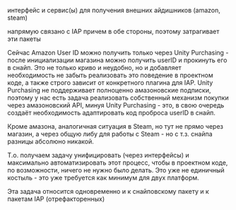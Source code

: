 интерфейс и сервис(ы) для получения внешних айдишников (amazon, steam)

напрямую связано с IAP причем в обе стороны, поэтому затрагивает эти пакеты

Сейчас Amazon User ID можно получить только через Unity Purchasing - после инициализации магазина можно получить userID и прокинуть его в снайп. Это не только криво и неудобно, но и добавляет необходимость не забыть реализовать это поведение в проектном коде, а также строго зависит от конкретного плагина для IAP.
Unity Purchasing не поддерживает полноценно амазоновские подписки, поэтому у нас есть задача реализовать собственный механизм покупки через амазоновский API, минуя Unity Purchasing - это, в свою очередь создаёт необходимость адаптировать код проброса userID в снайп.

Кроме амазона, аналогичная ситуация в Steam, но тут не прямо через магазин, а через общую либу для работы с Steam - но с т.з. снайпа разницы абсолюно никакой.

Т.о. получаем задачу унифицировать (через интерфейсы) и максимально автоматизировать этот процесс, чтобы в проектном коде, по возможности, ничего не нужно было делать.
Это уже не единичный костыль - это уже требуется как минимум для двух платформ.

Эта задача относится одновременно и к снайповскому пакету и к пакетам IAP (отрефакторенных)
